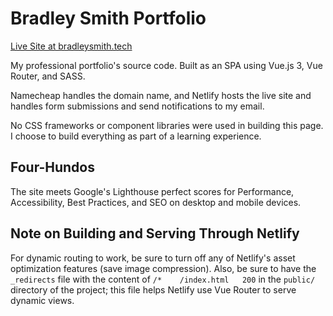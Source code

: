 # Bradley Smith Portfolio

[Live Site at bradleysmith.tech](https://bradleysmith.tech)

My professional portfolio's source code. Built as an SPA using Vue.js 3, Vue
Router, and SASS.

Namecheap handles the domain name, and Netlify hosts the live site and
handles form submissions and send notifications to my email.

No CSS frameworks or component libraries were used in building this page. I
choose to build everything as part of a learning experience.

## Four-Hundos

The site meets Google's Lighthouse perfect scores for Performance,
Accessibility, Best Practices, and SEO on desktop and mobile devices.

## Note on Building and Serving Through Netlify

For dynamic routing to work, be sure to turn off any of Netlify's
asset optimization features (save image compression). Also, be sure to
have the `_redirects` file with the content of `/*    /index.html   200` in the
`public/` directory of the project; this file helps Netlify use Vue Router to
serve dynamic views.
